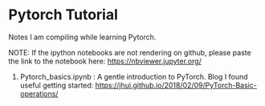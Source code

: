 # Pytorch Tutorial


Notes I am compiling while learning Pytorch. 

NOTE: If the ipython notebooks are not rendering on github, please paste the link to the notebook here: https://nbviewer.jupyter.org/


1. Pytorch_basics.ipynb : A gentle introduction to PyTorch. 
   Blog I found useful getting started: https://jhui.github.io/2018/02/09/PyTorch-Basic-operations/






